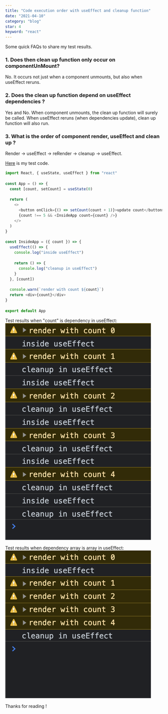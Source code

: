 ```yaml
---
title: "Code execution order with useEffect and cleanup function"
date: "2021-04-10"
category: "blog"
star: 4
keyword: "react"
---
```


Some quick FAQs to share my test results.

### 1. Does then clean up function only occur on componentUnMount?

No. It occurs not just when a component unmounts, but also when useEffect reruns.

### 2. Does the clean up function depend on useEffect dependencies ?

Yes and No.
When component unmounts, the clean up function will surely be called.
When useEffect reruns (when dependencies update), clean up function will also run.

### 3. What is the order of component render, useEffect and clean up ?

Render -> useEffect -> reRender -> cleanup -> useEffect.

[Here](https://github.com/AlbertWhite/react-demos/blob/master/demo50-useeffect-cleanup/src/App.js) is my test code.

```js
import React, { useState, useEffect } from "react"

const App = () => {
  const [count, setCount] = useState(0)

  return (
    <>
      <button onClick={() => setCount(count + 1)}>update count</button>
      {count !== 5 && <InsideApp count={count} />}
    </>
  )
}

const InsideApp = ({ count }) => {
  useEffect(() => {
    console.log("inside useEffect")

    return () => {
      console.log("cleanup in useEffect")
    }
  }, [count])

  console.warn(`render with count ${count}`)
  return <div>{count}</div>
}

export default App
```

Test results when "count" is dependency in useEffect:
![](images/useeffect/1.png)

Test results when dependency array is array in useEffect:
![](images/useeffect/2.png)

Thanks for reading !
